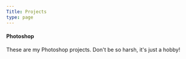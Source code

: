 ```yaml
---
Title: Projects
type: page
---
```



#### Photoshop
These are my Photoshop projects. Don't be so harsh, it's just a hobby!

<!--  If you have a short message or question, drop a message via [LinkedIn](https://www.linkedin.com/in/heycharlola/).


<!-- #### Email
For enquiries or longer messages, please email me. -->



